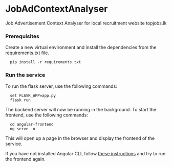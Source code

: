 # JobAdContextAnalyser
Job Advertisement Context Analyser for local recruitment website topjobs.lk

### Prerequisites
Create a new virtual environment and install the dependencies from the requirements.txt file.
```
  pip install -r requirements.txt
```

### Run the service
To run the flask server, use the following commands:
```
  set FLASK_APP=app.py
  flask run
```
The backend server will now be running in the background. To start the frontend, use the following commands:
```
  cd angular-frontend
  ng serve -o
```
This will open up a page in the browser and display the frontend of the service.

If you have not installed Angular CLI, follow [these instructions](https://angular.io/guide/setup-local) and try to run the frontend again.
